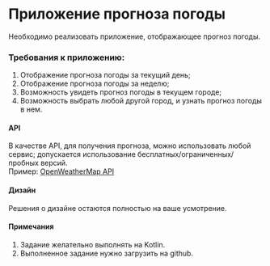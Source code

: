 # Приложение прогноза погоды
Необходимо реализовать приложение, отображающее прогноз погоды.
### Требования к приложению:
1. Отображение прогноза погоды за текущий день;
2. Отображение прогноза погоды за неделю;
3. Возможность увидеть прогноз погоды в текущем городе;
4. Возможность выбрать любой другой город, и узнать прогноз погоды в нем.
#### API
В качестве API, для получения прогноза, можно использовать любой сервис; допускается использование бесплатных/ограниченных/пробных версий.\
Пример: [OpenWeatherMap API](https://openweathermap.org/api)
#### Дизайн
Решения о дизайне остаются полностью на ваше усмотрение.
#### Примечания
1. Задание желательно выполнять на Kotlin.
2. Выполненное задание нужно загрузить на github.
